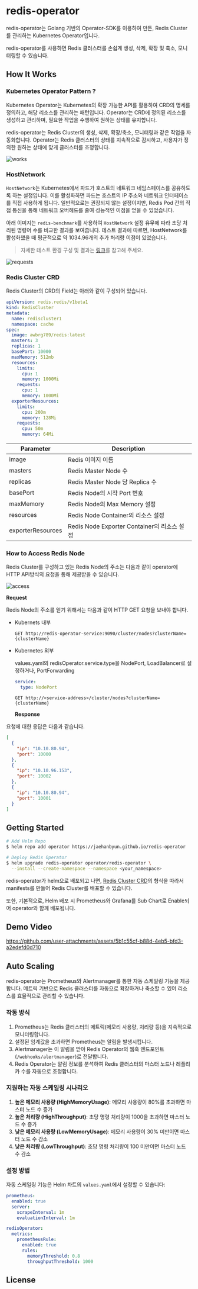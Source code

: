 # redis-operator

redis-operator는 Golang 기반의 Operator-SDK를 이용하여 만든, Redis Cluster를 관리하는 Kubernetes Operator입니다.

redis-operator를 사용하면 Redis 클러스터를 손쉽게 생성, 삭제, 확장 및 축소, 모니터링할 수 있습니다.

## How It Works

### Kubernetes Operator Pattern ?

Kubernetes Operator는 Kubernetes의 확장 가능한 API를 활용하여 CRD의 명세를 정의하고, 해당 리소스를 관리하는 패턴입니다. Operator는 CRD에 정의된 리소스를 생성하고 관리하며, 필요한 작업을 수행하여 원하는 상태를 유지합니다.

redis-operator는 Redis Cluster의 생성, 삭제, 확장/축소, 모니터링과 같은 작업을 자동화합니다. Operator는 Redis 클러스터의 상태를 지속적으로 감시하고, 사용자가 정의한 원하는 상태에 맞게 클러스터를 조정합니다.

![works](assets/works-img.png)

### HostNetwork

`HostNetwork`는 Kubernetes에서 파드가 호스트의 네트워크 네임스페이스를 공유하도록 하는 설정입니다. 이를 활성화하면 파드는 호스트의 IP 주소와 네트워크 인터페이스를 직접 사용하게 됩니다. 일반적으로는 권장되지 않는 설정이지만, Redis Pod 간의 직접 통신을 통해 네트워크 오버헤드를 줄여 성능적인 이점을 얻을 수 있었습니다.

아래 이미지는 `redis-benchmark`를 사용하여 `HostNetwork` 설정 유무에 따라 초당 처리된 명령어 수를 비교한 결과를 보여줍니다. 테스트 결과에 따르면, HostNetwork를 활성화했을 때 평균적으로 약 1034.96개의 추가 처리량 이점이 있었습니다.

> 자세한 테스트 환경 구성 및 결과는 [링크](https://velog.io/@jaehan/redis-benchmark%EB%A1%9C-%EC%95%8C%EC%95%84%EB%B3%B4%EB%8A%94-Redis-Cluster-%EC%84%B1%EB%8A%A5-HostNetwork-%EC%84%A4%EC%A0%95-%EC%9C%A0%EB%AC%B4%EC%97%90-%EB%94%B0%EB%A5%B8-%EB%B9%84%EA%B5%90)를 참고해 주세요.

![requests](assets/requests_per_seconde.png)

### <p name="crd">Redis Cluster CRD</p>

Redis Cluster의 CRD의 Field는 아래와 같이 구성되어 있습니다.

```yaml
apiVersion: redis.redis/v1beta1
kind: RedisCluster
metadata:
  name: rediscluster1
  namespace: cache
spec:
  image: awbrg789/redis:latest
  masters: 3
  replicas: 1
  basePort: 10000
  maxMemory: 512mb
  resources:
    limits:
      cpu: 1
      memory: 1000Mi
    requests:
      cpu: 1
      memory: 1000Mi
  exporterResources:
    limits:
      cpu: 200m
      memory: 128Mi
    requests:
      cpu: 50m
      memory: 64Mi
```

| Parameter         | Description                                 |
| ----------------- | ------------------------------------------- |
| image             | Redis 이미지 이름                           |
| masters           | Redis Master Node 수                        |
| replicas          | Redis Master Node 당 Replica 수             |
| basePort          | Redis Node의 시작 Port 번호                 |
| maxMemory         | Redis Node의 Max Memory 설정                |
| resources         | Redis Node Container의 리소스 설정          |
| exporterResources | Redis Node Exporter Container의 리소스 설정 |

### How to Access Redis Node

Redis Cluster를 구성하고 있는 Redis Node의 주소는 다음과 같이 operator에 HTTP API방식의 요청을 통해
제공받을 수 있습니다.

![access](assets/access-node.png)

**Request**

Redis Node의 주소를 얻기 위해서는 다음과 같이 HTTP GET 요청을 보내야 합니다.

- Kubernets 내부

  ```
  GET http://redis-operator-service:9090/cluster/nodes?clusterName={clusterName}
  ```

- Kubernetes 외부

  values.yaml의 redisOperator.service.type을 NodePort, LoadBalancer로 설정하거나, PortForwarding

  ```yaml
  service:
    type: NodePort
  ```

  ```
  GET http://<service-address>/cluster/nodes?clusterName={clusterName}
  ```

  **Response**

요청에 대한 응답은 다음과 같습니다.

```json
[
  {
    "ip": "10.10.80.94",
    "port": 10000
  },
  {
    "ip": "10.10.96.153",
    "port": 10002
  },
  {
    "ip": "10.10.80.94",
    "port": 10001
  }
]
```

## Getting Started

```bash
# Add Helm Repo
$ helm repo add operator https://jaehanbyun.github.io/redis-operator
```

```bash
# Deploy Redis Operator
$ helm upgrade redis-operator operator/redis-operator \
  --install --create-namespace --namespace <your_namespace>
```

redis-operator가 helm으로 배포되고 나면, <a href="#crd">Redis Cluster CRD</a>의 형식을 따라서 manifests를 만들어 Redis Cluster를 배포할 수 있습니다.

또한, 기본적으로, Helm 배포 시 Prometheus와 Grafana를 Sub Chart로 Enable되어 operator와 함께 배포됩니다.

## Demo Video

https://github.com/user-attachments/assets/5b1c55cf-b88d-4eb5-bfd3-a2edefd0d710

## Auto Scaling

redis-operator는 Prometheus와 Alertmanager를 통한 자동 스케일링 기능을 제공합니다. 메트릭 기반으로 Redis 클러스터를 자동으로 확장하거나 축소할 수 있어 리소스를 효율적으로 관리할 수 있습니다.

### 작동 방식

1. Prometheus는 Redis 클러스터의 메트릭(메모리 사용량, 처리량 등)을 지속적으로 모니터링합니다.
2. 설정된 임계값을 초과하면 Prometheus는 알림을 발생시킵니다.
3. Alertmanager는 이 알림을 받아 Redis Operator의 웹훅 엔드포인트(`/webhooks/alertmanager`)로 전달합니다.
4. Redis Operator는 알림 정보를 분석하여 Redis 클러스터의 마스터 노드나 레플리카 수를 자동으로 조정합니다.

### 지원하는 자동 스케일링 시나리오

1. **높은 메모리 사용량 (HighMemoryUsage)**: 메모리 사용량이 80%를 초과하면 마스터 노드 수 증가
2. **높은 처리량 (HighThroughput)**: 초당 명령 처리량이 1000을 초과하면 마스터 노드 수 증가
3. **낮은 메모리 사용량 (LowMemoryUsage)**: 메모리 사용량이 30% 미만이면 마스터 노드 수 감소
4. **낮은 처리량 (LowThroughput)**: 초당 명령 처리량이 100 미만이면 마스터 노드 수 감소

### 설정 방법

자동 스케일링 기능은 Helm 차트의 `values.yaml`에서 설정할 수 있습니다:

```yaml
prometheus:
  enabled: true
  server:
    scrapeInterval: 1m
    evaluationInterval: 1m

redisOperator:
  metrics:
    prometheusRule:
      enabled: true
      rules:
        memoryThreshold: 0.8
        throughputThreshold: 1000
```

## License
